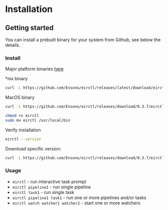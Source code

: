 # Installation

## Getting started

You can install a prebuilt binary for your system from Github, see below the details.

### Install

Major platform binaries [here](https://github.com/Ensono/eirctl/releases)

*nix binary

```bash
curl -L https://github.com/Ensono/eirctl/releases/latest/download/eirctl-linux-`uname -m` -o eirctl
```

MacOS binary

```bash
curl -L https://github.com/Ensono/eirctl/releases/download/0.3.7/eirctl-darwin-`uname -m` -o eirctl
```

```bash
chmod +x eirctl
sudo mv eirctl /usr/local/bin
```

Verify installation

```bash
eirctl --version
```

Download specific version:

```bash
curl -L https://github.com/Ensono/eirctl/releases/download/0.3.7/eirctl-darwin-`uname -m` -o eirctl
```

### Usage

- `eirctl` - run interactive task prompt
- `eirctl pipeline1` - run single pipeline
- `eirctl task1` - run single task
- `eirctl pipeline1 task1` - run one or more pipelines and/or tasks
- `eirctl watch watcher1 watcher2` - start one or more watchers
